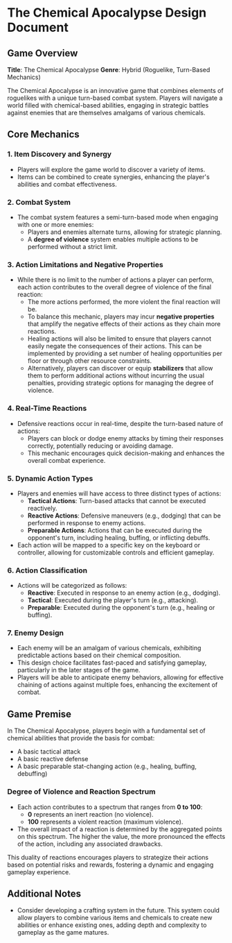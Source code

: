 # The Chemical Apocalypse Design Document

## Game Overview

**Title**: The Chemical Apocalypse
**Genre**: Hybrid (Roguelike, Turn-Based Mechanics)

The Chemical Apocalypse is an innovative game that combines elements of roguelikes with a unique turn-based combat system. Players will navigate a world filled with chemical-based abilities, engaging in strategic battles against enemies that are themselves amalgams of various chemicals.

## Core Mechanics

### 1. Item Discovery and Synergy
- Players will explore the game world to discover a variety of items.
- Items can be combined to create synergies, enhancing the player's abilities and combat effectiveness.

### 2. Combat System
- The combat system features a semi-turn-based mode when engaging with one or more enemies:
  - Players and enemies alternate turns, allowing for strategic planning.
  - A **degree of violence** system enables multiple actions to be performed without a strict limit.

### 3. Action Limitations and Negative Properties
- While there is no limit to the number of actions a player can perform, each action contributes to the overall degree of violence of the final reaction:
  - The more actions performed, the more violent the final reaction will be.
  - To balance this mechanic, players may incur **negative properties** that amplify the negative effects of their actions as they chain more reactions.
  - Healing actions will also be limited to ensure that players cannot easily negate the consequences of their actions. This can be implemented by providing a set number of healing opportunities per floor or through other resource constraints.
  - Alternatively, players can discover or equip **stabilizers** that allow them to perform additional actions without incurring the usual penalties, providing strategic options for managing the degree of violence.

### 4. Real-Time Reactions
- Defensive reactions occur in real-time, despite the turn-based nature of actions:
  - Players can block or dodge enemy attacks by timing their responses correctly, potentially reducing or avoiding damage.
  - This mechanic encourages quick decision-making and enhances the overall combat experience.

### 5. Dynamic Action Types
- Players and enemies will have access to three distinct types of actions:
  - **Tactical Actions**: Turn-based attacks that cannot be executed reactively.
  - **Reactive Actions**: Defensive maneuvers (e.g., dodging) that can be performed in response to enemy actions.
  - **Preparable Actions**: Actions that can be executed during the opponent's turn, including healing, buffing, or inflicting debuffs.
- Each action will be mapped to a specific key on the keyboard or controller, allowing for customizable controls and efficient gameplay.

### 6. Action Classification
- Actions will be categorized as follows:
  - **Reactive**: Executed in response to an enemy action (e.g., dodging).
  - **Tactical**: Executed during the player's turn (e.g., attacking).
  - **Preparable**: Executed during the opponent's turn (e.g., healing or buffing).

### 7. Enemy Design
- Each enemy will be an amalgam of various chemicals, exhibiting predictable actions based on their chemical composition.
- This design choice facilitates fast-paced and satisfying gameplay, particularly in the later stages of the game.
- Players will be able to anticipate enemy behaviors, allowing for effective chaining of actions against multiple foes, enhancing the excitement of combat.

## Game Premise

In The Chemical Apocalypse, players begin with a fundamental set of chemical abilities that provide the basis for combat:
- A basic tactical attack
- A basic reactive defense
- A basic preparable stat-changing action (e.g., healing, buffing, debuffing)

### Degree of Violence and Reaction Spectrum
- Each action contributes to a spectrum that ranges from **0 to 100**:
  - **0** represents an inert reaction (no violence).
  - **100** represents a violent reaction (maximum violence).
- The overall impact of a reaction is determined by the aggregated points on this spectrum. The higher the value, the more pronounced the effects of the action, including any associated drawbacks.

This duality of reactions encourages players to strategize their actions based on potential risks and rewards, fostering a dynamic and engaging gameplay experience.

## Additional Notes
- Consider developing a crafting system in the future. This system could allow players to combine various items and chemicals to create new abilities or enhance existing ones, adding depth and complexity to gameplay as the game matures.
